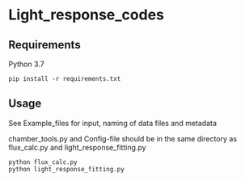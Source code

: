 # Light_response_codes

## Requirements
Python 3.7

    pip install -r requirements.txt

## Usage
See Example_files for input, naming of data files and metadata

chamber_tools.py and Config-file should be in the same directory as flux_calc.py and light_response_fitting.py

    python flux_calc.py
	python light_response_fitting.py
